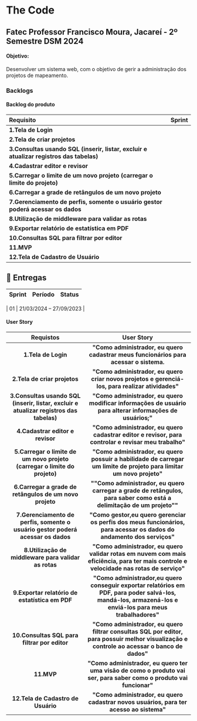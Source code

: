 <h1>The Code</h1>
<h2>Fatec Professor Francisco Moura, Jacareí - 2º Semestre DSM 2024</h2>
<h4>Objetivo:</h4>
<p>Desenvolver um sistema web, com o objetivo de gerir a administração dos projetos de mapeamento.</p>

###   Backlogs
#### Backlog do produto
<span align="center"></span>

| Requisito | Sprint |
| :----------------------------------|:--:|
|**1.Tela de Login**|  |
|**2.Tela de criar projetos**|  |
|**3.Consultas usando SQL (inserir, listar, excluir e atualizar registros das tabelas)**|  |
|**4.Cadastrar editor e revisor**|  |
|**5.Carregar o limite de um novo projeto (carregar o limite do projeto)**|  |
|**6.Carregar a grade de retângulos de um novo projeto**|  |
|**7.Gerenciamento de perfis, somente o usuário gestor poderá acessar os dados**|  |
|**8.Utilização de middleware para validar as rotas**|  |
|**9.Exportar relatório de estatística em PDF**|  |
|**10.Consultas SQL para filtrar por editor**|  |
|**11.MVP**|  |
|**12.Tela de Cadastro de Usuário**|  |


##  🎯 Entregas

| Sprint| Período | Status |
|:-----:|:----------:|:---------:|
<a></a>
| 01 |   21/03/2024 – 27/09/2023 | 


#### User Story

|**Requistos**|**User Story**|
|:----------------:|:-------------------------------------:|
|**1.Tela de Login**|**"Como administrador, eu quero cadastrar meus funcionários para acessar o sistema.**|
|**2.Tela de criar projetos**|**"Como administrador, eu quero criar novos projetos e gerenciá-los, para realizar atividades"**|
|**3.Consultas usando SQL (inserir, listar, excluir e atualizar registros das tabelas)**|**"Como administrador, eu quero modificar informações de usuário para alterar informações de usuários;"**|
|**4.Cadastrar editor e revisor**|**"Como administrador, eu quero cadastrar editor e revisor, para controlar e revisar meu trabalho"**|
|**5.Carregar o limite de um novo projeto (carregar o limite do projeto)**|**"Como administrador, eu quero possuir a habilidade de carregar um limite de projeto para limitar um novo projeto"**|
|**6.Carregar a grade de retângulos de um novo projeto**|**""Como administrador, eu quero carregar a grade de retângulos, para saber como está a delimitação de um projeto""**|
|**7.Gerenciamento de perfis, somente o usuário gestor poderá acessar os dados**|**"Como gestor,eu quero gerenciar os perfis dos meus funcionários, para acessar os dados do andamento dos serviços"**|
|**8.Utilização de middleware para validar as rotas**|**"Como administrador, eu quero validar rotas em nuvem com mais eficiência, para ter mais controle e velocidade nas rotas de serviço"**|
|**9.Exportar relatório de estatística em PDF**|**"Como administrador,eu quero conseguir exportar relatórios em PDF, para poder salvá-los, mandá-los, armazená-los e enviá-los para meus trabalhadores"**|
|**10.Consultas SQL para filtrar por editor**|**"Como administrador, eu quero filtrar consultas SQL por editor, para possuir melhor visualização e controle ao acessar o banco de dados"**|
|**11.MVP**|**"Como administrador, eu quero ter uma visão de como o produto vai ser, para saber como o produto vai funcionar"**|
|**12.Tela de Cadastro de Usuário**|**"Como administrador, eu quero  cadastrar novos usuários, para ter acesso ao sistema"**|
